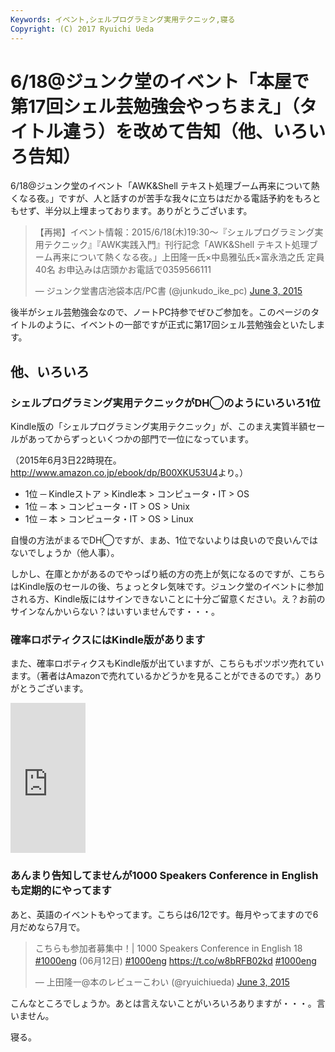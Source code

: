 ```yaml
---
Keywords: イベント,シェルプログラミング実用テクニック,寝る
Copyright: (C) 2017 Ryuichi Ueda
---
```


# 6/18@ジュンク堂のイベント「本屋で第17回シェル芸勉強会やっちまえ」（タイトル違う）を改めて告知（他、いろいろ告知）
6/18@ジュンク堂のイベント「AWK&Shell テキスト処理ブーム再来について熱くなる夜。」ですが、人と話すのが苦手な我々に立ちはだかる電話予約をもろともせず、半分以上埋まっております。ありがとうございます。

<blockquote class="twitter-tweet" data-partner="tweetdeck"><p lang="ja" dir="ltr">【再掲】イベント情報：2015/6/18(木)19:30〜『シェルプログラミング実用テクニック』『AWK実践入門』刊行記念「AWK&amp;Shell テキスト処理ブーム再来について熱くなる夜。」上田隆一氏×中島雅弘氏×富永浩之氏 定員40名 お申込みは店頭かお電話で0359566111</p>&mdash; ジュンク堂書店池袋本店/PC書 (@junkudo_ike_pc) <a href="https://twitter.com/junkudo_ike_pc/status/605963861754150912">June 3, 2015</a></blockquote>
<script async src="//platform.twitter.com/widgets.js" charset="utf-8"></script>

後半がシェル芸勉強会なので、ノートPC持参でぜひご参加を。このページのタイトルのように、イベントの一部ですが正式に第17回シェル芸勉強会といたします。

<h2>他、いろいろ</h2>

<h3>シェルプログラミング実用テクニックがDH◯のようにいろいろ1位</h3>

Kindle版の「シェルプログラミング実用テクニック」が、このまえ実質半額セールがあってからずっといくつかの部門で一位になっています。

（2015年6月3日22時現在。<a href="http://www.amazon.co.jp/ebook/dp/B00XKU53U4">http://www.amazon.co.jp/ebook/dp/B00XKU53U4</a>より。）

<ul>
<li>1位 ─ Kindleストア > Kindle本 > コンピュータ・IT > OS</li>
<li>1位 ─ 本 > コンピュータ・IT > OS > Unix</li>
<li>1位 ─ 本 > コンピュータ・IT > OS > Linux</li>
</ul>

自慢の方法がまるでDH◯ですが、まあ、1位でないよりは良いので良いんではないでしょうか（他人事）。


しかし、在庫とかがあるのでやっぱり紙の方の売上が気になるのですが、こちらはKindle版のセールの後、ちょっとタレ気味です。ジュンク堂のイベントに参加される方、Kindle版にはサインできないことに十分ご留意ください。え？お前のサインなんかいらない？はいすいませんです・・・。

<h3>確率ロボティクスにはKindle版があります</h3>

また、確率ロボティクスもKindle版が出ていますが、こちらもポツポツ売れています。（著者はAmazonで売れているかどうかを見ることができるのです。）ありがとうございます。

<iframe src="http://rcm-fe.amazon-adsystem.com/e/cm?lt1=_blank&bc1=000000&IS2=1&bg1=FFFFFF&fc1=000000&lc1=0000FF&t=ryuichiueda-22&o=9&p=8&l=as4&m=amazon&f=ifr&ref=ss_til&asins=B00X99MBY2" style="width:120px;height:240px;" scrolling="no" marginwidth="0" marginheight="0" frameborder="0"></iframe>

<h3>あんまり告知してませんが1000 Speakers Conference in Englishも定期的にやってます</h3>

あと、英語のイベントもやってます。こちらは6/12です。毎月やってますので6月だめなら7月で。

<blockquote class="twitter-tweet" data-partner="tweetdeck"><p lang="ja" dir="ltr">こちらも参加者募集中！| 1000 Speakers Conference in English 18 <a href="https://twitter.com/hashtag/1000eng?src=hash">#1000eng</a> (06月12日) <a href="https://twitter.com/hashtag/1000eng?src=hash">#1000eng</a> <a href="https://t.co/w8bRFB02kd">https://t.co/w8bRFB02kd</a> <a href="https://twitter.com/hashtag/1000eng?src=hash">#1000eng</a></p>&mdash; 上田隆一@本のレビューこわい (@ryuichiueda) <a href="https://twitter.com/ryuichiueda/status/606085922992459776">June 3, 2015</a></blockquote>
<script async src="//platform.twitter.com/widgets.js" charset="utf-8"></script>

こんなところでしょうか。あとは言えないことがいろいろありますが・・・。言いません。

寝る。
